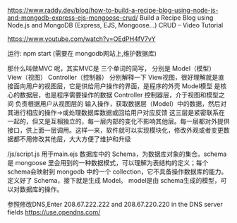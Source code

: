 https://www.raddy.dev/blog/how-to-build-a-recipe-blog-using-node-js-and-mongodb-express-ejs-mongoose-crud/
Build a Recipe Blog using Node.js and MongoDB (Express, EJS, Mongoose…) CRUD – Video Tutorial

https://www.youtube.com/watch?v=OEdPH4fV7vY

运行: npm start
(需要在 mongodb网站上,维护数据库)

那什么叫做MVC 呢，其实MVC是 三个单词的简写，
分别是 Model（模型） View（视图） Controller（控制器）
分别解释一下
View视图，很好理解就是直接面向用户的视图层，它是供给用户操作的界面，是程序的外壳
Model模型 是核心的数据层，也是程序需要操作的数据
Controller 控制器层，介于视图和模型之间 负责根据用户从视图层的 输入操作，获取数据层（Model）中的数据，然后对其进行相应的操作->或处理数据库数据或回给用户对应反馈
这三层是紧密联系在一起的，但又是互相独立的，每一层内部的变化不影响其他层。每一层都对外提供接口，供上面一层调用。这样一来，软件就可以实现模块化，修改外观或者变更数据都不用修改其他层，大大方便了维护和升级

/js/script.js 用于main.ejs
数据库中的 Schema，为数据库对象的集合。schema 是 mongoose 里会用到的一种数据模式，可以理解为表结构的定义；每个 schema会映射到 mongodb 中的一个 collection，它不具备操作数据库的能力。
定义好了 Schema，接下就是生成 Model。
model是由 schema生成的模型，可以对数据库的操作。

参照修改DNS,Enter 208.67.222.222 and 208.67.220.220 in the DNS server fields
https://use.opendns.com/